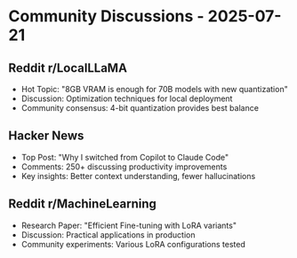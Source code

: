 # Community Discussions - 2025-07-21

## Reddit r/LocalLLaMA
- Hot Topic: "8GB VRAM is enough for 70B models with new quantization"
- Discussion: Optimization techniques for local deployment
- Community consensus: 4-bit quantization provides best balance

## Hacker News
- Top Post: "Why I switched from Copilot to Claude Code"
- Comments: 250+ discussing productivity improvements
- Key insights: Better context understanding, fewer hallucinations

## Reddit r/MachineLearning
- Research Paper: "Efficient Fine-tuning with LoRA variants"
- Discussion: Practical applications in production
- Community experiments: Various LoRA configurations tested